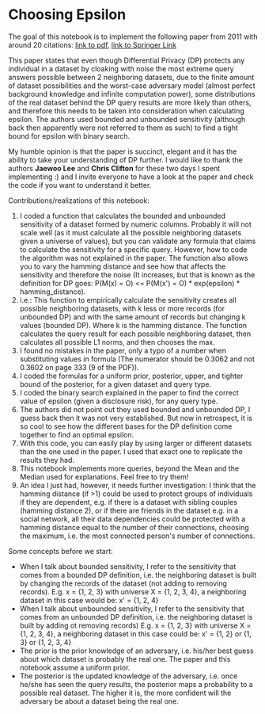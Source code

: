 # Choosing Epsilon

The goal of this notebook is to implement the following paper from 2011 with around 20 citations: [link to pdf](https://git.gnunet.org/bibliography.git/plain/docs/Choosing-%CE%B5-2011Lee.pdf), [link to Springer Link](https://link.springer.com/chapter/10.1007/978-3-642-24861-0_22)

This paper states that even though Differential Privacy (DP) protects any individual in a dataset by cloaking with noise the most extreme query answers possible between 2 neighboring datasets, due to the finite amount of dataset possibilities and the worst-case adversary model (almost perfect background knowledge and infinite computation power), some distributions of the real dataset behind the DP query results are more likely than others, and therefore this needs to be taken into consideration when calculating epsilon. The authors used bounded and unbounded sensitivity (although back then apparently were not referred to them as such) to find a tight bound for epsilon with binary search.

My humble opinion is that the paper is succinct, elegant and it has the ability to take your understanding of DP further. I would like to thank the authors **Jaewoo Lee** and **Chris Clifton** for these two days I spent implementing :) and I invite everyone to have a look at the paper and check the code if you want to understand it better.

Contributions/realizations of this notebook:
	
1. I coded a function that calculates the bounded and unbounded sensitivity of a dataset formed by numeric columns. Probably it will not scale well (as it must calculate all the possible neighboring datasets given a universe of values), but you can validate any formula that claims to calculate the sensitivity for a specific query. However, how to code the algorithm was not explained in the paper. The function also allows you to vary the hamming distance and see how that affects the sensitivity and therefore the noise (It increases, but that is known as the definition for DP goes: P(M(x) = O) <= P(M(x') = O) * exp(epsilon) * hamming_distance).
2. i.e.: This function to empirically calculate the sensitivity creates all possible neighboring datasets, with k less or more records (for unbounded DP) and with the same amount of records but changing k values (bounded DP). Where k is the hamming distance. The function calculates the query result for each possible neighboring dataset, then calculates all possible L1 norms, and then chooses the max.
3. I found no mistakes in the paper, only a typo of a number when substituting values in formula (The numerator should be 0.3062 and not 0.3602 on page 333 (9 of the PDF)). 
4. I coded the formulas for a uniform prior, posterior, upper, and tighter bound of the posterior, for a given dataset and query type.
5. I coded the binary search explained in the paper to find the correct value of epsilon (given a disclosure risk), for any query type.
6. The authors did not point out they used bounded and unbounded DP, I guess back then it was not very established. But now in retrospect, it is so cool to see how the different bases for the DP definition come together to find an optimal epsilon. 
7. With this code, you can easily play by using larger or different datasets than the one used in the paper. I used that exact one to replicate the results they had. 
8. This notebook implements more queries, beyond the Mean and the Median used for explanations. Feel free to try them!
9. An idea I just had, however, it needs further investigation: I think that the hamming distance (if >1) could be used to protect groups of individuals if they are dependent, e.g. if there is a dataset with sibling couples (hamming distance 2), or if there are friends in the dataset e.g. in a social network, all their data dependencies could be protected with a hamming distance equal to the number of their connections, choosing the maximum, i.e. the most connected person's number of connections.
  
  Some concepts before we start:

- When I talk about bounded sensitivity, I refer to the sensitivity that comes from a bounded DP definition, i.e. the neighboring dataset is built by changing the records of the dataset (not adding to removing records). E.g. x = {1, 2, 3} with universe X = {1, 2, 3, 4}, a neighboring dataset in this case would be: x' = {1, 2, 4}
-  When I talk about unbounded sensitivity, I refer to the sensitivity that comes from an unbounded DP definition, i.e. the neighboring dataset is built by adding ot removing records) E.g. x = {1, 2, 3} with universe X = {1, 2, 3, 4}, a neighboring dataset in this case could be: x' = {1, 2} or {1, 3} or {1, 2, 3, 4}
- The prior is the prior knowledge of an adversary, i.e. his/her best guess about which dataset is probably the real one. The paper and this notebook assume a uniform prior.
- The posterior is the updated knowledge of the adversary, i.e. once he/she has seen the query results,  the posterior maps a probability to a possible real dataset. The higher it is, the more confident will the adversary be about a dataset being the real one.


